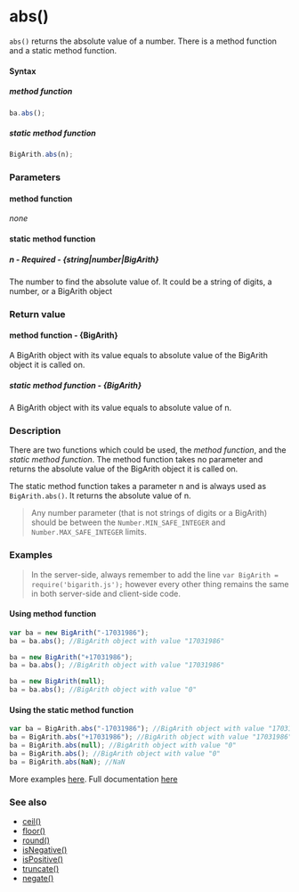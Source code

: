 # abs()
<code>abs()</code> returns the absolute value of a number. There is a method function and a static method function.

#### Syntax
##### method function
```javascript
ba.abs();
```

##### static method function
```javascript
BigArith.abs(n);
```

### Parameters
#### method function
*none*

#### static method function
##### n - Required - {string|number|BigArith}
The number to find the absolute value of. It could be a string of digits, a number, or a BigArith object
	
### Return value
#### method function - {BigArith}
A BigArith object with its value equals to absolute value of the BigArith object it is called on.

##### static method function - {BigArith}
A BigArith object with its value equals to absolute value of n. 

### Description
There are two functions which could be used, the *method function*, and the *static method function*. The method function takes no parameter and returns the absolute value of the BigArith object it is called on.

The static method function takes a parameter n and is always used as <code>BigArith.abs()</code>. It returns the absolute value of n. 

> Any number parameter (that is not strings of digits or a BigArith) should be between the <code>Number.MIN_SAFE_INTEGER</code> and <code>Number.MAX_SAFE_INTEGER</code> limits.

### Examples
> In the server-side, always remember to add the line `var BigArith = require('bigarith.js');` however every other thing remains the same in both server-side and client-side code.

#### Using method function

```javascript
var ba = new BigArith("-17031986");
ba = ba.abs(); //BigArith object with value "17031986"

ba = new BigArith("+17031986");
ba = ba.abs(); //BigArith object with value "17031986"

ba = new BigArith(null);
ba = ba.abs(); //BigArith object with value "0" 
```

#### Using the static method function

```javascript
var ba = BigArith.abs("-17031986"); //BigArith object with value "17031986"
ba = BigArith.abs("+17031986"); //BigArith object with value "17031986"
ba = BigArith.abs(null); //BigArith object with value "0"
ba = BigArith.abs(); //BigArith object with value "0"
ba = BigArith.abs(NaN); //NaN
```

More examples [here](https://github.com/osofem/bigarith.js/tree/master/examples/). Full documentation [here](https://github.com/osofem/bigarith.js/tree/master/documentation)

### See also
* [ceil()](https://osofem.github.io/bigarith.js/documentation/ceil.html)
* [floor()](https://osofem.github.io/bigarith.js/documentation/floor.html)
* [round()](https://osofem.github.io/bigarith.js/documentation/round.html)
* [isNegative()](https://osofem.github.io/bigarith.js/documentation/isnegative.html)
* [isPositive()](https://osofem.github.io/bigarith.js/documentation/ispositive.html)
* [truncate()](https://osofem.github.io/bigarith.js/documentation/truncate.html)
* [negate()](https://osofem.github.io/bigarith.js/documentation/negate.html)